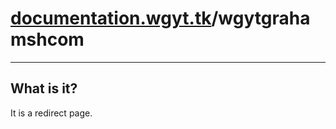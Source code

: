 # [documentation.wgyt.tk](https://documentation.wgyt.tk)/wgytgrahamshcom
_________________
## What is it?
It is a redirect page.

